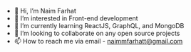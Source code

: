 - 👋 Hi, I’m Naim Farhat
- 👀 I’m interested in Front-end development
- 🌱 I’m currently learning ReactJS, GraphQL, and MongoDB
- 💞️ I’m looking to collaborate on any open source projects
- 📫 How to reach me via email - naimmfarhatt@gmail.com

<!---
NxxmF/NxxmF is a ✨ special ✨ repository because its `README.md` (this file) appears on your GitHub profile.
You can click the Preview link to take a look at your changes.
--->

